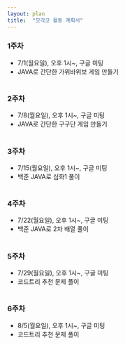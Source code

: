 ```yaml
---
layout: plan
title:  "모각코 활동 계획서"
---
```



### 1주차
* 7/1(월요일), 오후 1시~, 구글 미팅
* JAVA로 간단한 가위바위보 게임 만들기
#
### 2주차
* 7/8(월요일), 오후 1시~, 구글 미팅
* JAVA로 간단한 구구단 게임 만들기
#
### 3주차
* 7/15(월요일), 오후 1시~, 구글 미팅
* 백준 JAVA로 심화1 풀이
#
### 4주차
* 7/22(월요일), 오후 1시~, 구글 미팅
* 백준 JAVA로 2차 배열 풀이
#
### 5주차
* 7/29(월요일), 오후 1시~, 구글 미팅
* 코드트리 추천 문제 풀이
#
### 6주차
* 8/5(월요일), 오후 1시~, 구글 미팅
* 코드트리 추천 문제 풀이

